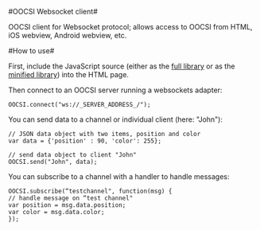 #OOCSI Websocket client#

OOCSI client for Websocket protocol; allows access to OOCSI from HTML, iOS webview, Android webview, etc.

#How to use#

First, include the JavaScript source (either as the [full library](https://github.com/iddi/oocsi-web/blob/master/public/js/oocsi-web.js) or as the [minified library](https://github.com/iddi/oocsi-web/blob/master/public/js/oocsi-web.min.js)) into the HTML page.

Then connect to an OOCSI server running a websockets adapter:

	OOCSI.connect("ws://_SERVER_ADDRESS_/");

You can send data to a channel or individual client (here: "John"): 

	// JSON data object with two items, position and color
	var data = {'position' : 90, 'color': 255};
    
	// send data object to client "John"
	OOCSI.send("John", data);

You can subscribe to a channel with a handler to handle messages:

	OOCSI.subscribe(“testchannel", function(msg) {
	// handle message on “test channel"
	var position = msg.data.position;
	var color = msg.data.color;
	});

